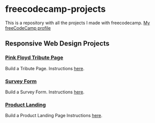 # freecodecamp-projects

This is a repository with all the projects I made with freecodecamp. [My freeCodeCamp profile](https://www.freecodecamp.org/timdev0)

## Responsive Web Design Projects

### [Pink Floyd Tribute Page](https://timdev0.github.io/freecodecamp-projects/responsive-web-design/pinkfloyd-tribute/)
Build a Tribute Page. Instructions [here](https://www.freecodecamp.org/learn/responsive-web-design/responsive-web-design-projects/build-a-tribute-page).

### [Survey Form](https://timdev0.github.io/freecodecamp-projects/responsive-web-design/survey-form/)
Build a Survey Form. Instructions [here](https://www.freecodecamp.org/learn/responsive-web-design/responsive-web-design-projects/build-a-survey-form).

### [Product Landing](https://timdev0.github.io/freecodecamp-projects/responsive-web-design/product-landing/)
Build a Product Landing Page Instructions [here](https://www.freecodecamp.org/learn/responsive-web-design/responsive-web-design-projects/build-a-product-landing-page).